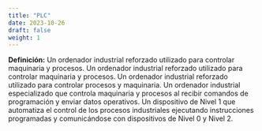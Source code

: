```yaml
---
title: "PLC"
date: 2023-10-26
draft: false
weight: 1
---
```


**Definición:** Un ordenador industrial reforzado utilizado para controlar maquinaria y procesos. Un ordenador industrial reforzado utilizado para controlar maquinaria y procesos. Un ordenador industrial reforzado utilizado para controlar procesos y maquinaria. Un ordenador industrial especializado que controla maquinaria y procesos al recibir comandos de programación y enviar datos operativos. Un dispositivo de Nivel 1 que automatiza el control de los procesos industriales ejecutando instrucciones programadas y comunicándose con dispositivos de Nivel 0 y Nivel 2.
